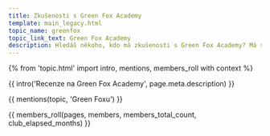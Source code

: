 ```yaml
---
title: Zkušenosti s Green Fox Academy
template: main_legacy.html
topic_name: greenfox
topic_link_text: Green Fox Academy
description: Hledáš někoho, kdo má zkušenosti s Green Fox Academy? Má smysl hlásit se na jejich kurzy? Vyplatí se ti učit se programování na kurzu typu bootcamp? Když neprojdeš jejich přijímacím řízením s kognitivním testem a psycholožkou, znamená to, že se nehodíš do IT? Jak funguje záruka pracovního umístění?
---
```

{% from 'topic.html' import intro, mentions, members_roll with context %}

{{ intro('Recenze na Green Fox Academy', page.meta.description) }}

{{ mentions(topic, 'Green Foxu') }}

{{ members_roll(pages, members, members_total_count, club_elapsed_months) }}
